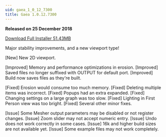 ```yaml
---
uid: gaea_1_0_12_7300
title: Gaea 1.0.12.7300
---
```



**Released on 25 December 2018**

<a href="http://viridian.quadspinner.com/gaea/Gaea-1.0.12.7300.msi?key=DC00">Download Full Installer 51.43MB</a> <br>


<div class="release-note">

Major stability improvements, and a new viewport type!

[New] New 2D viewport.

[Improved] Memory and performance optimizations in erosion.
[Improved] Saved files no longer suffixed with OUTPUT for default port.
[Improved] Build now saves files as they're built.

[Fixed] Erosion would consume too much memory.
[Fixed] Deleting multiple items was incorrect.
[Fixed] Popups had an extra expanded.
[Fixed] Changing settings on a large graph was too slow.
[Fixed] Lighting in First Person view was too bright.
[Fixed] Several other minor fixes.

[Issue] Some Mesher output parameters may be disabled or not register changes.
[Issue] Zoom slider may not accept numeric entry.
[Issue] Undo does not work correctly in some cases.
[Issue] 16k and higher build sizes are not available yet.
[Issue] Some example files may not work completely.

</div>
